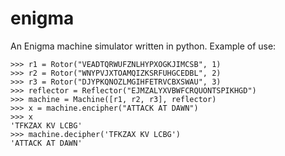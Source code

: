 # enigma
An Enigma machine simulator written in python. Example of use:

```
>>> r1 = Rotor("VEADTQRWUFZNLHYPXOGKJIMCSB", 1)
>>> r2 = Rotor("WNYPVJXTOAMQIZKSRFUHGCEDBL", 2)
>>> r3 = Rotor("DJYPKQNOZLMGIHFETRVCBXSWAU", 3)
>>> reflector = Reflector("EJMZALYXVBWFCRQUONTSPIKHGD")
>>> machine = Machine([r1, r2, r3], reflector)
>>> x = machine.encipher("ATTACK AT DAWN")
>>> x
'TFKZAX KV LCBG'
>>> machine.decipher('TFKZAX KV LCBG')
'ATTACK AT DAWN'
```
